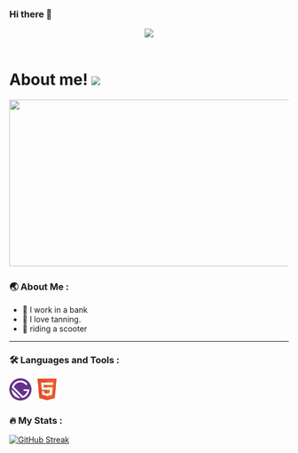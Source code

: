 ### Hi there 👋

<div id="header" align="center">
<img src="https://media.giphy.com/media/UNwWM1724UZkqCbq6p/giphy.gif" width="100"/>
</div>
<img src="https://komarev.com/ghpvc/?username=waltersh968&style=flat-square&color=blue" alt=""/>

<h1>
  About me!
  
<img src="https://media.giphy.com/media/hvRJCLFzcasrR4ia7z/giphy.gif" width="30px"/>
</h1>

<div align="center">

<img src="https://media.giphy.com/media/R32o9iKmEY4LWQv3gH/giphy.gif" width="600" height="300"/>

</div>

### :earth_asia:  About Me :
- :bank: I work in a bank
- :sunrise: I love tanning.
- :kick_scooter: riding a scooter

--- 

### :hammer_and_wrench: Languages and Tools :
<div>

<img src="https://github.com/devicons/devicon/blob/master/icons/gatsby/gatsby-original.svg" title="Gatsby"  alt="Gatsby" width="40" height="40"/>&nbsp;
<img src="https://github.com/devicons/devicon/blob/master/icons/html5/html5-original.svg" title="HTML5" alt="HTML" width="40" height="40"/>&nbsp;



</div> 

### :fire: My Stats :

 
 [![GitHub Streak](http://github-readme-streak-stats.herokuapp.com?user=waltersh968&theme=dark&background=000000)](https://git.io/streak-stats) 







